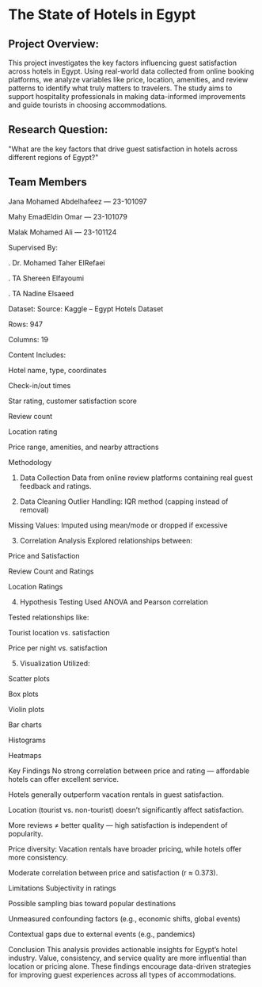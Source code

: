 # The State of Hotels in Egypt

## Project Overview: 
This project investigates the key factors influencing guest satisfaction across hotels in Egypt. Using real-world data collected from online booking platforms, we analyze variables like price, location, amenities, and review patterns to identify what truly matters to travelers. The study aims to support hospitality professionals in making data-informed improvements and guide tourists in choosing accommodations.

## Research Question: 
"What are the key factors that drive guest satisfaction in hotels across different regions of Egypt?"

## Team Members
Jana Mohamed Abdelhafeez — 23-101097

Mahy EmadEldin Omar — 23-101079

Malak Mohamed Ali — 23-101124

Supervised By:

. Dr. Mohamed Taher ElRefaei

. TA Shereen Elfayoumi

. TA Nadine Elsaeed


Dataset:
Source: Kaggle – Egypt Hotels Dataset

Rows: 947

Columns: 19

Content Includes:

Hotel name, type, coordinates

Check-in/out times

Star rating, customer satisfaction score

Review count

Location rating

Price range, amenities, and nearby attractions

Methodology
1. Data Collection
Data from online review platforms containing real guest feedback and ratings.

2. Data Cleaning
Outlier Handling: IQR method (capping instead of removal)

Missing Values: Imputed using mean/mode or dropped if excessive

3. Correlation Analysis
Explored relationships between:

Price and Satisfaction

Review Count and Ratings

Location Ratings

4. Hypothesis Testing
Used ANOVA and Pearson correlation

Tested relationships like:

Tourist location vs. satisfaction

Price per night vs. satisfaction

5. Visualization
Utilized:

Scatter plots

Box plots

Violin plots

Bar charts

Histograms

Heatmaps

Key Findings
No strong correlation between price and rating — affordable hotels can offer excellent service.

Hotels generally outperform vacation rentals in guest satisfaction.

Location (tourist vs. non-tourist) doesn’t significantly affect satisfaction.

More reviews ≠ better quality — high satisfaction is independent of popularity.

Price diversity: Vacation rentals have broader pricing, while hotels offer more consistency.

Moderate correlation between price and satisfaction (r ≈ 0.373).

Limitations
Subjectivity in ratings

Possible sampling bias toward popular destinations

Unmeasured confounding factors (e.g., economic shifts, global events)

Contextual gaps due to external events (e.g., pandemics)

Conclusion
This analysis provides actionable insights for Egypt’s hotel industry. Value, consistency, and service quality are more influential than location or pricing alone. These findings encourage data-driven strategies for improving guest experiences across all types of accommodations.
